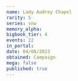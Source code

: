 ```yaml
---
name: Lady Audrey Chapel
rarity: 5
series: snw
memory_alpha:
bigbook_tier: 4
events: 22
in_portal:
date: 04/08/2023
obtained: Campaign
mega: false
published: true
---
```



